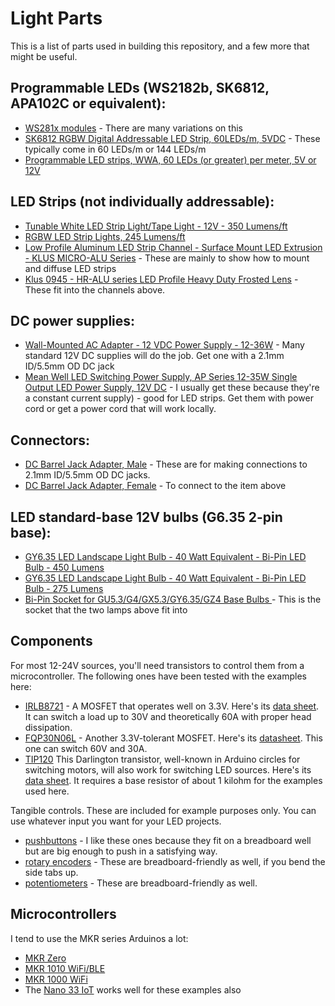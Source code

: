 # Light Parts

This is a list of parts used in building this repository, and a few more that might be useful.

## Programmable LEDs (WS2182b, SK6812, APA102C or equivalent):
* [WS281x modules](http://www.ledlightinghut.com/8-sk6812-rgbw-5050-digital-led-ring.html) - There are many variations on this
* [ SK6812 RGBW Digital Addressable LED Strip, 60LEDs/m, 5VDC](http://www.ledlightinghut.com/sk6812-4-in-1-rgbw-led-strip.html) - These typically come in 60 LEDs/m or 144 LEDs/m
* [Programmable LED strips, WWA, 60 LEDs (or greater) per meter, 5V or 12V](http://www.ledlightinghut.com/144led-sk6812-wwa-led-strip.html)

## LED Strips (not individually addressable):
* [Tunable White LED Strip Light/Tape Light - 12V - 350 Lumens/ft ](https://www.superbrightleds.com/moreinfo/flexible-led-strip-lights/3528-tunable-white-led-strip-lighttape-light-24v-ip20-350-lumensft/5497/12019/)
* [RGBW LED Strip Lights, 245 Lumens/ft](https://www.superbrightleds.com/moreinfo/flexible-led-strip-lights-color-changing/outdoor-rgbw-led-strip-lights-weatherproof-12v-led-tape-light-w-white-and-multicolor-leds-245-lumensft/1711/)
* [Low Profile Aluminum LED Strip Channel - Surface Mount LED Extrusion - KLUS MICRO-ALU Series](https://www.superbrightleds.com/moreinfo/aluminum-channels/klus-b1888_k7-micro-alu-series-surface-mount-black-anodized-aluminum-led-profile-housing/2039/4738/) - These are mainly to show how to mount and diffuse LED strips
* [Klus 0945 - HR-ALU series LED Profile Heavy Duty Frosted Lens](https://www.superbrightleds.com/moreinfo/housing-accessories/klus-0945--hr-alu-series-led-profile-heavy-duty-frosted-lens/961/2363/) - These fit into the channels above.

## DC power supplies:
* [Wall-Mounted AC Adapter - 12 VDC Power Supply - 12-36W](https://www.superbrightleds.com/moreinfo/power-supplies-accessories/12v-dc-cps-series-power-supply/4273/9569/) - Many standard 12V DC supplies will do the job. Get one with a 2.1mm ID/5.5mm OD DC jack
* [Mean Well LED Switching Power Supply, AP Series 12-35W Single Output LED Power Supply, 12V DC](https://www.superbrightleds.com/moreinfo/power-supplies/12vdc-mean-well-led-power-supply--apv-series/1748/5179/) - I usually get these because they're a constant current supply) -  good for LED strips. Get them with power cord or get a power cord that will work locally.

## Connectors:
* [DC Barrel Jack Adapter, Male](https://www.superbrightleds.com/moreinfo/bar-strip-connectors/cps-f2st-female-standard-barrel-connector-to-screw-terminal-adapter/856/) - These are for making connections to 2.1mm ID/5.5mm OD DC jacks.
* [DC Barrel Jack Adapter, Female](https://www.superbrightleds.com/moreinfo/bar-strip-connectors/cps-f2st-female-standard-barrel-connector-to-screw-terminal-adapter/856/) - To connect to the item above

## LED standard-base 12V bulbs (G6.35 2-pin base):
* [GY6.35 LED Landscape Light Bulb - 40 Watt Equivalent - Bi-Pin LED Bulb - 450 Lumens ](https://www.superbrightleds.com/moreinfo/landscape-bulbs/gy635-led-landscape-light-bulb-40-watt-equivalent-bi-pin-led-bulb-450-lumens/4539/10110/)
* [GY6.35 LED Landscape Light Bulb - 40 Watt Equivalent - Bi-Pin LED Bulb - 275 Lumens ](https://www.superbrightleds.com/moreinfo/landscape-bulbs/gy635-led-landscape-light-bulb-40-watt-equivalent-bi-pin-led-bulb-275-lumens/4541/10111/)
* [Bi-Pin Socket for GU5.3/G4/GX5.3/GY6.35/GZ4 Base Bulbs ](https://www.superbrightleds.com/moreinfo/household-bulb-sockets-adapters/mr16-socket-mr11-bi-pin-socket-for-gu53g4gx53gy635gz4-base-bulbs/499/2027/) - This is the socket that the two lamps above fit into

## Components
For most 12-24V sources, you'll need transistors to control them from a microcontroller. The following ones have been tested with the examples here:
* [IRLB8721](https://www.digikey.com/products/en?keywords=IRLB8721PBF) - A MOSFET that operates well on 3.3V. Here's its [data sheet](https://www.infineon.com/dgdl/irlb8721pbf.pdf?fileId=5546d462533600a40153566056732591). It can switch a load up to 30V and theoretically 60A with proper head dissipation. 
* [FQP30N06L](https://www.digikey.com/products/en?keywords=FQP30N06L) - Another 3.3V-tolerant MOSFET. Here's its [datasheet](https://cdn.sparkfun.com/datasheets/Components/General/FQP30N06L.pdf). This one can switch 60V and 30A.  
* [TIP120](https://www.digikey.com/product-detail/en/stmicroelectronics/TIP120/497-2539-5-ND/603564) This Darlington transistor, well-known in Arduino circles for switching motors, will also work for switching LED sources. Here's its [data sheet](https://www.st.com/content/ccc/resource/technical/document/datasheet/f9/ed/f5/44/26/b9/43/a4/CD00000911.pdf/files/CD00000911.pdf/jcr:content/translations/en.CD00000911.pdf). It requires a base resistor of about 1 kilohm for the examples used here.

Tangible controls. These are included for example purposes only. You can use whatever input you want for your LED projects.
* [pushbuttons](https://www.digikey.com/products/en?keywords=PRT-14460) - I like these ones because they fit on a breadboard well but are big enough to push in a satisfying way. 
* [rotary encoders](https://www.digikey.com/product-detail/en/bourns-inc/PEC12R-4225F-S0024/PEC12R-4225F-S0024-ND/4499648) - These are breadboard-friendly as well, if you bend the side tabs up.
* [potentiometers](https://www.digikey.com/product-detail/en/tt-electronics-bi/P160KN2-4QC20B10K/987-1310-ND/2408887) - These are breadboard-friendly as well.

## Microcontrollers 
I tend to use the MKR series Arduinos a lot:
* [MKR Zero](https://store.arduino.cc/usa/arduino-mkrzero)
* [MKR 1010 WiFi/BLE](https://store.arduino.cc/usa/mkr-wifi-1010)
* [MKR 1000 WiFi](https://store.arduino.cc/usa/arduino-mkr1000)
* The [Nano 33 IoT](https://store.arduino.cc/usa/nano-33-iot) works well for these examples also